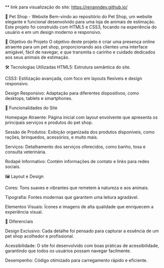 ** link para visualização do site: https://renanndev.github.io/

🐾 Pet Shop - Website
Bem-vindo ao repositório do Pet Shop, um website elegante e funcional desenvolvido para uma loja de animais de estimação. Este projeto foi construído com HTML5 e CSS3, focando na experiência do usuário e em um design moderno e responsivo.

🎯 Objetivo do Projeto
O objetivo deste projeto é criar uma presença online atraente para um pet shop, proporcionando aos clientes uma interface amigável, fácil de navegar, e que transmita o carinho e cuidado dedicados aos seus animais de estimação.

🛠️ Tecnologias Utilizadas
HTML5: Estrutura semântica do site.

CSS3: Estilização avançada, com foco em layouts flexíveis e design responsivo.

Design Responsivo: Adaptação para diferentes dispositivos, como desktops, tablets e smartphones.

🎨 Funcionalidades do Site

Homepage Atraente: Página inicial com layout envolvente que apresenta os principais serviços e produtos do pet shop.

Sessão de Produtos: Exibição organizada dos produtos disponíveis, como rações, brinquedos, acessórios, e muito mais.

Serviços: Detalhamento dos serviços oferecidos, como banho, tosa e consulta veterinária.

Rodapé Informativo: Contém informações de contato e links para redes sociais.

🖼️ Layout e Design

Cores: Tons suaves e vibrantes que remetem à natureza e aos animais.

Tipografia: Fontes modernas que garantem uma leitura agradável.

Elementos Visuais: Ícones e imagens de alta qualidade que enriquecem a experiência visual.

🌟 Diferenciais

Design Exclusivo: Cada detalhe foi pensado para capturar a essência de um pet shop acolhedor e profissional.

Acessibilidade: O site foi desenvolvido com boas práticas de acessibilidade, garantindo que todos os usuários possam navegar facilmente.

Desempenho: Código otimizado para carregamento rápido e eficiente.
